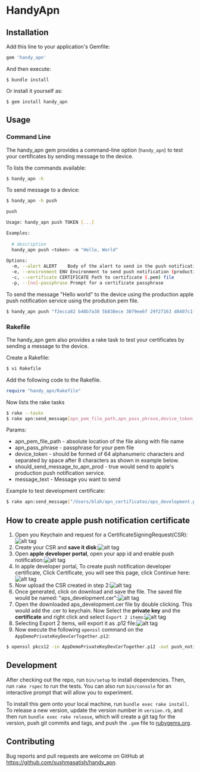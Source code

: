 # HandyApn

## Installation

Add this line to your application's Gemfile:

```ruby
gem 'handy_apn'
```

And then execute:

    $ bundle install

Or install it yourself as:

    $ gem install handy_apn

## Usage

### Command Line
  The handy_apn gem provides a command-line option (```handy_apn```) to test your certificates by sending message to the device.
  
  To lists the commands available:
  ```sh
  $ handy_apn -h
  ```
  
  To send message to a device:
  ```sh
  $ handy_apn -h push

  push

  Usage: handy_apn push TOKEN [...]

  Examples:
        
    # description
    handy_apn push <token> -m "Hello, World"
        
  Options:
    -m, --alert ALERT    Body of the alert to send in the push notification 
    -e, --environment ENV Environment to send push notification (production or development (default)) 
    -c, --certificate CERTIFICATE Path to certificate (.pem) file 
    -p, --[no]-passphrase Prompt for a certificate passphrase 
  ```
  
  To send the message "Hello world" to the device using the production apple push notification service using the prodution pem file.
  ```sh
  $ handy_apn push "f2ecca82 b48b7a38 5b838ece 3079ee6f 29f27163 d8407c1f 01f7298c 0a74bd7c" -m "Hello world" -e production -c aps_production.pem -p
  ```

### Rakefile
  The handy_apn gem also provides a rake task to test your certificates by sending a message to the device.
  
  Create a Rakefile:
  ```sh
  $ vi Rakefile
  ```
  Add the following code to the Rakefile.
  ```ruby
  require "handy_apn/Rakefile"
  ```
  
  Now lists the rake tasks
  ```sh
  $ rake --tasks
  $ rake apn:send_message[apn_pem_file_path,apn_pass_phrase,device_token,should_send_message_to_apn_prod,message_text]
  ```
Params:

* apn_pem_file_path - absolute location of the file along with file name
* apn_pass_phrase - passphrase for your pem file
* device_token - should be formed of 64 alphanumeric characters and separated by space after 8 characters as shown in example below.
* should_send_message_to_apn_prod - true would send to apple's production push notification service.
* message_text - Message you want to send

Example to test development certificate:
```sh
$ rake apn:send_message["/Users/blah/apn_certificates/aps_development.pem","blah","eb8328c8 3f42a4dd e7eb8e96 5535b0c7 653032eb 070e54d9 c55133a6 da32c94f",false,"Hello world"]
```

## How to create apple push notification certificate

1. Open you Keychain and request for a CertificateSigningRequest(CSR): 
![alt tag](https://github.com/sushmasatish/handy_apn/blob/master/docs/CSRRequest.png)
2. Create your CSR and **save it disk**:![alt tag](https://github.com/sushmasatish/handy_apn/blob/master/docs/CSRCreation.png)
3. Open **apple developer portal**, open your app id and enable push notification:![alt tag](https://github.com/sushmasatish/handy_apn/blob/master/docs/AppleDeveloper_EnablePushNotification.png)
4. In apple developer portal, To create push notification developer certificate, Click Certificate, you will see this page, click Continue here:![alt tag](https://github.com/sushmasatish/handy_apn/blob/master/docs/AppleInstructionsOnCreatingCSR.png)
5. Now upload the CSR created in step 2:![alt tag](https://github.com/sushmasatish/handy_apn/blob/master/docs/generating_certificate.png)
6. Once generated, click on download and save the file. The saved file would be named: "aps_development.cer":![alt tag](https://github.com/sushmasatish/handy_apn/blob/master/docs/click_download.png)
7. Open the downloaded aps_development.cer file by double clicking. This would add the .cer to keychain. Now Select the **private key** and the **certificate** and right click and select ```Export 2 items```:![alt tag](https://github.com/sushmasatish/handy_apn/blob/master/docs/ExportingPrivateKeyAndAPNDevCerTogether.png)
8. Selecting Export 2 items, will export it as .p12 file:![alt tag](https://github.com/sushmasatish/handy_apn/blob/master/docs/ExportingPrivateKeyDevCerTogether.png)
9. Now execute the following ```openssl``` command on the ```AppDemoPrivateKeyDevCerTogether.p12```:

```sh
$ openssl pkcs12 -in AppDemoPrivateKeyDevCerTogether.p12 -out push_notification_demo_apn_dev.pem -nodes -clcerts
```


## Development

After checking out the repo, run `bin/setup` to install dependencies. Then, run `rake rspec` to run the tests. You can also run `bin/console` for an interactive prompt that will allow you to experiment.

To install this gem onto your local machine, run `bundle exec rake install`. To release a new version, update the version number in `version.rb`, and then run `bundle exec rake release`, which will create a git tag for the version, push git commits and tags, and push the `.gem` file to [rubygems.org](https://rubygems.org).

## Contributing

Bug reports and pull requests are welcome on GitHub at https://github.com/sushmasatish/handy_apn.


